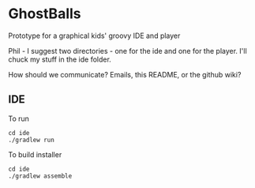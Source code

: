 GhostBalls
==========

Prototype for a graphical kids' groovy IDE and player 

Phil - I suggest two directories - one for the ide and one for the player.  I'll chuck my stuff in the ide folder.

How should we communicate?  Emails, this README, or the github wiki?

IDE
---
To run
```
cd ide
./gradlew run
```

To build installer
```
cd ide
./gradlew assemble
```


